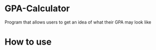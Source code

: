 # GPA-Calculator
Program that allows users to get an idea of what their GPA may look like
# How to use
